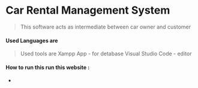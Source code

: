 # Car Rental Management System

> This  software acts as intermediate between car owner and customer


#### Used Languages are 


> Used tools are 
> Xampp App          - for detabase
> Visual Studio Code  - editor

#### How to run this run this website :

*
